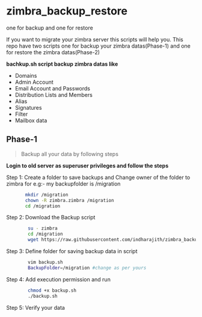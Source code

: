 # zimbra_backup_restore
one for backup and one for restore

If you want to migrate your zimbra server this scripts will help you.
This repo have two scripts one for backup your zimbra datas(Phase-1) and one for restore the zimbra datas(Phase-2)

**bachkup.sh script backup zimbra datas like**

- Domains
- Admin Account
- Email Account and Passwords
- Distribution Lists and Members
- Alias
- Signatures
- Filter
- Mailbox data

## Phase-1   
>Backup all your data by following steps

**Login to old server as superuser privileges and follow the steps**

Step 1: Create a folder to save backups and Change owner of the folder to zimbra
        for e.g:- my backupfolder is /migration
        
 ```bash 
        mkdir /migration
        chown -R zimbra.zimbra /migration
        cd /migration
```

Step 2: Download the Backup script
```bash
        su - zimbra
        cd /migration
        wget https://raw.githubusercontent.com/indharajith/zimbra_backup_restore/master/backup.sh
```

Step 3: Define folder for saving backup data in script

```bash
        vim backup.sh
        BackupFolder=/migration #change as per yours
```
Step 4: Add execution permission and run

```bash
        chmod +x backup.sh
        ./backup.sh
```
Step 5: Verify your data
